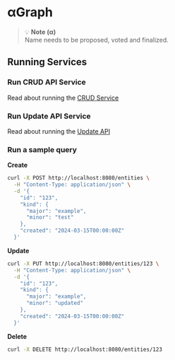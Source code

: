 # αGraph 

> 💡 **Note (α)**  
> Name needs to be proposed, voted and finalized. 

## Running Services

### Run CRUD API Service

Read about running the [CRUD Service](design/crud-api/README.md)


### Run Update API Service

Read about running the [Update API](design/update-api/README.md)

### Run a sample query

**Create**

```bash
curl -X POST http://localhost:8080/entities \
  -H "Content-Type: application/json" \
  -d '{
    "id": "123",
    "kind": {
      "major": "example",
      "minor": "test"
    },
    "created": "2024-03-15T00:00:00Z"
  }'
```

**Update**

```bash
curl -X PUT http://localhost:8080/entities/123 \
  -H "Content-Type: application/json" \
  -d '{
    "id": "123",
    "kind": {
      "major": "example",
      "minor": "updated"
    },
    "created": "2024-03-15T00:00:00Z"
  }'
```

**Delete**

```bash
curl -X DELETE http://localhost:8080/entities/123
```